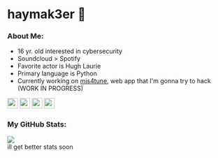 # haymak3er 🐎

### About Me:
 - 16 yr. old interested in cybersecurity
 - Soundcloud > Spotify
 - Favorite actor is Hugh Laurie
 - Primary language is Python
 - Currently working on [mis4tune](https://github.com/haymak3er/mis4tune), web app that I'm gonna try to hack (WORK IN PROGRESS)

<img src="https://haymak3er.github.io/res/profile/python.png" width=24 height=24/>
<img src="https://haymak3er.github.io/res/profile/cpp.png" width=24 height=24/>
<img src="https://haymak3er.github.io/res/profile/csharp.png" width=24 height=24/>
<img src="https://haymak3er.github.io/res/profile/ubuntu.png" width=24 height=24/>

### My GitHub Stats:
[![](https://github-readme-stats.vercel.app/api?username=haymak3er&theme=github_dark&show_icons=true&hide=contribs,prs)](https://github.com/anuraghazra/github-readme-stats)<br>
ill get better stats soon
